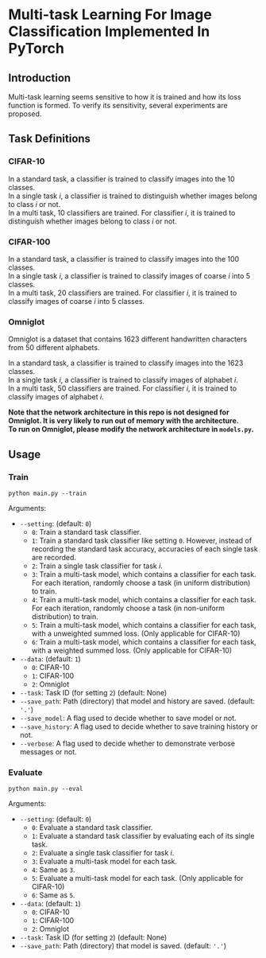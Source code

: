 # Multi-task Learning For Image Classification Implemented In PyTorch

## Introduction

Multi-task learning seems sensitive to how it is trained and how its loss function is formed. 
To verify its sensitivity, several experiments are proposed.

## Task Definitions

### CIFAR-10

In a standard task, a classifier is trained to classify images into the 10 classes.  
In a single task *i*, a classifier is trained to distinguish whether images belong to class *i* or not.  
In a multi task, 10 classifiers are trained. For classifier *i*, it is trained to distinguish whether images belong to class *i* or not.

### CIFAR-100

In a standard task, a classifier is trained to classify images into the 100 classes.  
In a single task *i*, a classifier is trained to classify images of coarse *i* into 5 classes.  
In a multi task, 20 classifiers are trained. For classifier *i*, it is trained to classify images of coarse *i* into 5 classes.

### Omniglot

Omniglot is a dataset that contains 1623 different handwritten characters from 50 different alphabets.

In a standard task, a classifier is trained to classify images into the 1623 classes.  
In a single task *i*, a classifier is trained to classify images of alphabet *i*.  
In a multi task, 50 classifiers are trained. For classifier *i*, it is trained to classify images of alphabet *i*.

**Note that the network architecture in this repo is not designed for Omniglot. It is very likely to run out of memory with the architecture.  
To run on Omniglot, please modify the network architecture in `models.py`.**

## Usage

### Train

```
python main.py --train
```

Arguments:

 * `--setting`: (default: `0`)
   * `0`: Train a standard task classifier.
   * `1`: Train a standard task classifier like setting `0`. However, instead of recording the standard task accuracy, accuracies of each single task are recorded.
   * `2`: Train a single task classifier for task *i*.
   * `3`: Train a multi-task model, which contains a classifier for each task. For each iteration, randomly choose a task (in uniform distribution) to train.
   * `4`: Train a multi-task model, which contains a classifier for each task. For each iteration, randomly choose a task (in non-uniform distribution) to train.
   * `5`: Train a multi-task model, which contains a classifier for each task, with a unweighted summed loss. (Only applicable for CIFAR-10)
   * `6`: Train a multi-task model, which contains a classifier for each task, with a weighted summed loss. (Only applicable for CIFAR-10)
 * `--data`: (default: `1`)
   * `0`: CIFAR-10
   * `1`: CIFAR-100
   * `2`: Omniglot
 * `--task`: Task ID (for setting `2`) (default: None) 
 * `--save_path`: Path (directory) that model and history are saved. (default: `'.'`)
 * `--save_model`: A flag used to decide whether to save model or not.
 * `--save_history`: A flag used to decide whether to save training history or not.
 * `--verbose`: A flag used to decide whether to demonstrate verbose messages or not.

### Evaluate

```
python main.py --eval
```

Arguments:

 * `--setting`: (default: `0`)
   * `0`: Evaluate a standard task classifier.
   * `1`: Evaluate a standard task classifier by evaluating each of its single task.
   * `2`: Evaluate a single task classifier for task *i*.
   * `3`: Evaluate a multi-task model for each task.
   * `4`: Same as `3`. 
   * `5`: Evaluate a multi-task model for each task. (Only applicable for CIFAR-10)
   * `6`: Same as `5`. 
 * `--data`: (default: `1`)
   * `0`: CIFAR-10
   * `1`: CIFAR-100
   * `2`: Omniglot
 * `--task`: Task ID (for setting `2`) (default: None)
 * `--save_path`: Path (directory) that model is saved. (default: `'.'`)
